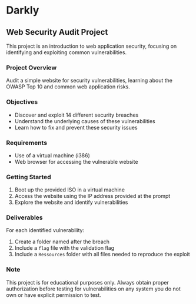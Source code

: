 # Darkly

## Web Security Audit Project

This project is an introduction to web application security, focusing on identifying and exploiting common vulnerabilities.

### Project Overview

Audit a simple website for security vulnerabilities, learning about the OWASP Top 10 and common web application risks.

### Objectives

- Discover and exploit 14 different security breaches
- Understand the underlying causes of these vulnerabilities
- Learn how to fix and prevent these security issues

### Requirements

- Use of a virtual machine (i386)
- Web browser for accessing the vulnerable website

### Getting Started

1. Boot up the provided ISO in a virtual machine
2. Access the website using the IP address provided at the prompt
3. Explore the website and identify vulnerabilities

### Deliverables

For each identified vulnerability:

1. Create a folder named after the breach
2. Include a `flag` file with the validation flag
3. Include a `Ressources` folder with all files needed to reproduce the exploit

### Note

This project is for educational purposes only. Always obtain proper authorization before testing for vulnerabilities on any system you do not own or have explicit permission to test.
